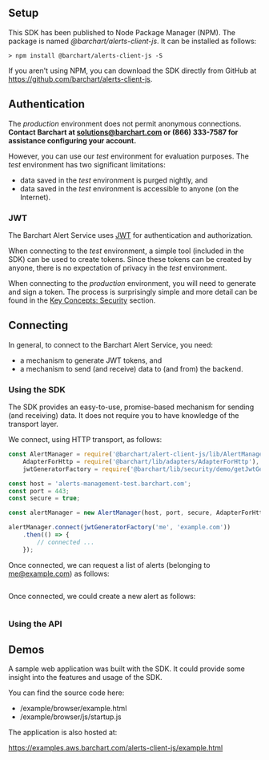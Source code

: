 ## Setup

This SDK has been published to Node Package Manager (NPM). The package is named *@barchart/alerts-client-js*. It can be installed as follows:

```shell
> npm install @barchart/alerts-client-js -S
```

If you aren't using NPM, you can download the SDK directly from GitHub at https://github.com/barchart/alerts-client-js.

## Authentication

The _production_ environment does not permit anonymous connections. **Contact Barchart at solutions@barchart.com or (866) 333-7587 for assistance configuring your account.**

However, you can use our _test_ environment for evaluation purposes. The _test_ environment has two significant limitations:

* data saved in the _test_ environment is purged nightly, and
* data saved in the _test_ environment is accessible to anyone (on the Internet).

### JWT

The Barchart Alert Service uses [JWT](https://en.wikipedia.org/wiki/JSON_Web_Token) for authentication and authorization.

When connecting to the _test_ environment, a simple tool (included in the SDK) can be used to create tokens. Since these tokens can be created by anyone, there is no expectation of privacy in the _test_ environment.

When connecting to the _production_ environment, you will need to generate and sign a token. The process is surprisingly simple and more detail can be found in the [Key Concepts: Security](/content/concepts/security) section.

## Connecting

In general, to connect to the Barchart Alert Service, you need:

* a mechanism to generate JWT tokens, and
* a mechanism to send (and receive) data to (and from) the backend.

### Using the SDK

The SDK provides an easy-to-use, promise-based mechanism for sending (and receiving) data. It does not require you to have knowledge of the transport layer.

We connect, using HTTP transport, as follows:

```js
const AlertManager = require('@barchart/alert-client-js/lib/AlertManager'),
	AdapterForHttp = require('@barchart/lib/adapters/AdapterForHttp'),
	jwtGeneratorFactory = require('@barchart/lib/security/demo/getJwtGenerator');

const host = 'alerts-management-test.barchart.com';
const port = 443;
const secure = true;

const alertManager = new AlertManager(host, port, secure, AdapterForHttp);

alertManager.connect(jwtGeneratorFactory('me', 'example.com'))
	.then(() => {
		// connected ...
	});
```

Once connected, we can request a list of alerts (belonging to me@example.com) as follows:

```js

```

Once connected, we could create a new alert as follows:

```js

```

### Using the API

## Demos

A sample web application was built with the SDK. It could provide some insight into the features and usage of the SDK.

You can find the source code here:

* /example/browser/example.html
* /example/browser/js/startup.js

The application is also hosted at:

https://examples.aws.barchart.com/alerts-client-js/example.html





